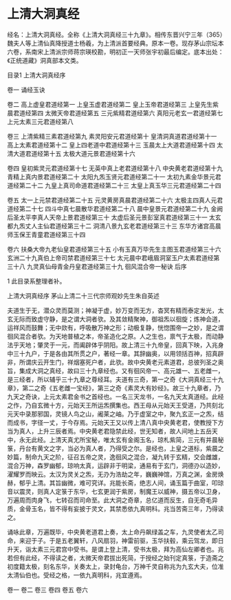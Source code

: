 # 上清大洞真经

经名：上清大洞真经。全称《上清大洞真经三十九章》。相传东晋兴宁三年（365）魏夫人等上清仙真降授道士杨羲，为上清派首要经典。原本一卷。现存茅山宗坛本六卷，系南宋上清派宗师蒋宗瑛校勘，明初正一天师张宇初最后编定。底本出处：《正统道藏》洞真部本文类。

目录1
上清大洞真经序

卷一
诵经玉诀

卷二
高上虚皇君道经第一
上皇玉虚君道经第二
皇上玉帝君道经第三
上皇先生紫晨君道经第四
太微天帝君道经第五
三元紫精君道经第六
真阳元老玄一君道经第七
上元太素三元君道经第八

卷三
上清紫精三素君道经第九
素灵阳安元君道经第十
皇清洞真道君道经第十一
高上太素君道经第十二
皇上四老道中君道经第十三
玉晨太上大道君道经第十四
太清大道君道经第十五
太极大道元景君道经第十六

卷四
皇初紫灵元君道经第十七
无英中真上老君道经第十八
中央黄老君道经第十九
青精上真内景君道经第二十
太阳九炁玉贤元君道经第二十一
太初九素金华景元君道经第二十二
九皇上真司命道君道经第二十三
太皇上真玉华三元君道经第二十四

卷五
太一上元禁君道经第二十五
元灵黄房真晨君道经第二十六
太极主四真人元君道经第二十七
四斗中真七晨散华君道经第二十八
晨中皇景元君道经第二十九
金阙后圣太平李真人天帝上景君道经第三十
太虚后圣元景彭室真君道经第三十一
太玄都九炁丈人主仙君道经第三十二
洞清八景九玄老君道经第三十三
东华方诸宫高晨师玉保王青童君道经第三十四

卷六
扶桑大帝九老仙皇君道经第三十五
小有玉真万毕先生主图玉君道经第三十六
玄洲二十九真伯上帝司禁君道经第三十七
太元晨中君峨眉洞室玉户太素君道经第三十八
九灵真仙母青金丹皇君道经第三十九
徊风混合帝一秘诀
后序

1 此目录系整理者补。


上清大洞真经序 茅山上清二十三代宗师观妙先生朱自英述



夫道生于无，潜众灵而莫测；神凝于虚，妙万变而无方，杳冥有精而泰定发光，太玄无际而致虚守静，是之谓大洞者欤。及其敛精聚神，御祖炁以徊旋；炼神会道，运祥风而鼓舞；无中欻有，呼吸散万神之形；动极复静，恍惚围帝一之妙，是之谓徊风混合者欤。为天地普植之本，帝圣造化之原。人之生也，禀气于太极，而动静法乎天地；肇灵于一元，而阖辟体乎阴阳。故上清三十九帝皇，回真下映，入兆身中三十九户，于是各由其所贯之户，著经一章。其辞幽奥，以用领括百神，招真辟非，所谓庆云开生门，祥烟塞死户者，此欤。故中央黄老元素道君，总彼列圣之奥旨，集成大洞之真经，故曰三十九章经也。又有徊风帝一、高元雄一、五老雌一，是三经者，所以辅乎三十九章之尊经耳。夫道有三奇，第一之奇《大洞真经三十九章》，第二之奇《五老雌一宝经》，第三之奇《素灵大有妙经》。故三十九章者，乃九天之奇诀，上元太素君金书之首经也。一名三天龙书，一名九天太真道经。此经之作，乃自玄微十方，元始天王所运炁撰集也。西王母从元始天王受道，乃共刻北元天中录那邪国，灵镜人鸟之山，阇莱之岫。乃于虚室之中，聚九玄正一之炁，结而成书，字径一丈，于今存焉。元始天王又以传上清八真中央黄老君，使教授下方当为真人，上升三辰者焉。中央黄老君隐禁此经，世无知者，故人间地上五岳天中，永无此经。上清天真尤所宝秘，唯太玄有金阁玉名，琼札紫简，三元有并晨秘箓，丹台有黄文之字，当必为真人者，乃得受之尔。是经也，上皇之道标，紫晨之妙篇，制命九天之阶，征召五帝之灵，逸徊风之混合，凝九转于玄精，交会雌雄，混合万神，森罗幽郁，琼响太真，运辟非于明梁，通易有于玄门，洞德刅以造妙，濯耀罗而映云。太汉为灵关之炁，无刅为浩劫之年，巍巍神馆，万真之渊，金房焕赫，郁乎上清。其旨幽微，难可究详。兆能长斋，绝志人间，诵玉篇于曲室，叩琼音以震灵，则真人定箓于东华，七玄更润于紫房，制魔王以威神，摄五帝以卫身，万遍周而肉身飞，七转召而司命至。此大洞之奇章，总亿道而反生，自无奇毛异质，金骨玉名，皆不得有妄披于灵文，其禁悉依九真明科。兆当苦斋三年，乃得读之。

诵咏此章，万遍既毕，中央黄老道君上奏，太上命丹飙绿盖之车，九灵使者太乙司命，来迎于子。于是五老翼轩，八风扇羽，神雷前驱，玉华扶毂，乘云驾龙，即日升天，诣太素三元君宫中受书。是谓上登上清，受书太极，拜为高仙左卿者也。兆若但有此经，不得读之者，太微天帝君拔出死简，于授经之始刊定真箓，于造斋之初度籍太极，刻名东华，关奏太上，录封龟台，万神千灵自称兆为九玄大夫，位准太清仙伯也。受经之格，一依九真明科，兆宜遵焉。

 

卷一 卷二 卷三 卷四 卷五 卷六
